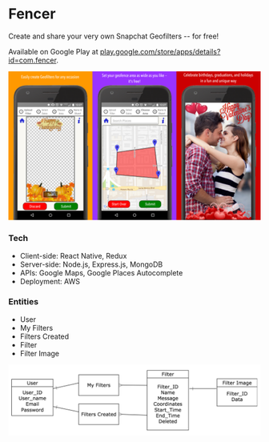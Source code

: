 # Fencer

Create and share your very own Snapchat Geofilters -- for free!

Available on Google Play at [play.google.com/store/apps/details?id=com.fencer](https://play.google.com/store/apps/details?id=com.fencer).

![FencerPics](FencerPics.jpg)

### Tech

* Client-side: React Native, Redux
* Server-side: Node.js, Express.js, MongoDB
* APIs: Google Maps, Google Places Autocomplete
* Deployment: AWS

### Entities

* User
* My Filters
* Filters Created
* Filter
* Filter Image

![Fencer_ERD](Fencer_ERD.png)
